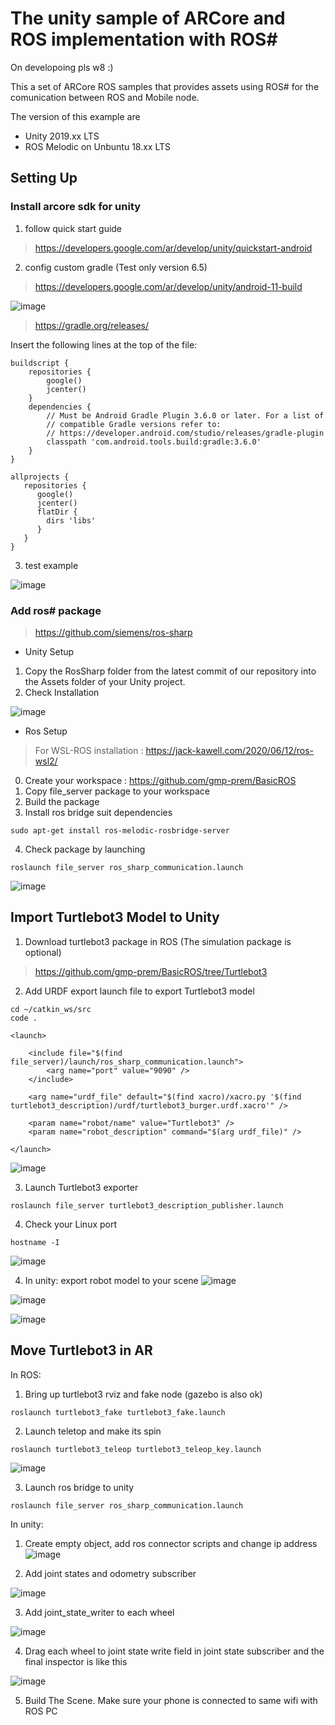 # The unity sample of ARCore and ROS implementation with ROS#


On developoing pls w8 :)

This a set of ARCore ROS samples that provides assets using ROS#  for the comunication between ROS and Mobile node.

The version of this example are
- Unity 2019.xx LTS
- ROS Melodic on Unbuntu 18.xx LTS

## Setting Up
### Install arcore sdk for unity
1. follow quick start guide
> https://developers.google.com/ar/develop/unity/quickstart-android

2. config custom gradle (Test only version 6.5)
> https://developers.google.com/ar/develop/unity/android-11-build


![image](https://user-images.githubusercontent.com/55285546/126052974-392d5c8e-e502-4feb-9011-af7fd31f54e3.png)

> https://gradle.org/releases/

Insert the following lines at the top of the file:
```
buildscript {
    repositories {
        google()
        jcenter()
    }
    dependencies {
        // Must be Android Gradle Plugin 3.6.0 or later. For a list of
        // compatible Gradle versions refer to:
        // https://developer.android.com/studio/releases/gradle-plugin
        classpath 'com.android.tools.build:gradle:3.6.0'
    }
}

allprojects {
   repositories {
      google()
      jcenter()
      flatDir {
        dirs 'libs'
      }
   }
}
```

3. test example

![image](https://user-images.githubusercontent.com/55285546/126052090-4671cc0a-0f7a-4c69-9861-010d1f6f8bbb.png)

### Add ros# package
> https://github.com/siemens/ros-sharp
- Unity Setup
1. Copy the RosSharp folder from the latest commit of our repository into the Assets folder of your Unity project.
2. Check Installation

![image](https://user-images.githubusercontent.com/55285546/126052377-b42d6bd5-4e7a-4aa8-9eb8-6a2bc849f7f1.png)

- Ros Setup
> For WSL-ROS installation : https://jack-kawell.com/2020/06/12/ros-wsl2/
0. Create your workspace   : https://github.com/gmp-prem/BasicROS
1. Copy file_server package to your workspace
2. Build the package
3. Install ros bridge suit dependencies
```
sudo apt-get install ros-melodic-rosbridge-server
```
4. Check package by launching
```
roslaunch file_server ros_sharp_communication.launch
```
![image](https://user-images.githubusercontent.com/55285546/126057617-56ea82dd-ca2b-41a9-a07b-8107663e8edf.png)


## Import Turtlebot3 Model to Unity
1. Download turtlebot3 package in ROS (The simulation package is optional)
> https://github.com/gmp-prem/BasicROS/tree/Turtlebot3
2. Add URDF export launch file to export Turtlebot3 model
```
cd ~/catkin_ws/src
code .
```
```
<launch>

	<include file="$(find file_server)/launch/ros_sharp_communication.launch">
		<arg name="port" value="9090" />
	</include>

	<arg name="urdf_file" default="$(find xacro)/xacro.py '$(find turtlebot3_description)/urdf/turtlebot3_burger.urdf.xacro'" />
	
	<param name="robot/name" value="Turtlebot3" />
	<param name="robot_description" command="$(arg urdf_file)" />

</launch>
```
![image](https://user-images.githubusercontent.com/55285546/126057972-a7e68ad3-9f19-499b-880f-a8cb68083b92.png)



3. Launch Turtlebot3 exporter
```
roslaunch file_server turtlebot3_description_publisher.launch
```
4. Check your Linux port
```
hostname -I
```
![image](https://user-images.githubusercontent.com/55285546/126058220-191ada18-0145-4a2b-8e6b-06b7888e0e1d.png)


4. In unity: export robot model to your scene
![image](https://user-images.githubusercontent.com/55285546/126058305-391f6405-19d1-44e6-9efd-7db90b1b91c3.png)

![image](https://user-images.githubusercontent.com/55285546/126058347-c983aa1d-495a-4681-b3ca-db6cc6a4e649.png)

![image](https://user-images.githubusercontent.com/55285546/126059012-55404993-8670-4582-a204-9ab08f3c3316.png)

## Move Turtlebot3 in AR
In ROS:
1. Bring up turtlebot3 rviz and fake node (gazebo is also ok)
```
roslaunch turtlebot3_fake turtlebot3_fake.launch
```

2. Launch teletop and make its spin
```
roslaunch turtlebot3_teleop turtlebot3_teleop_key.launch
```
![image](https://user-images.githubusercontent.com/55285546/126059759-ae5a5599-9611-438a-8735-1709507c5859.png)



3. Launch ros bridge to unity
```
roslaunch file_server ros_sharp_communication.launch
```




In unity:
1. Create empty object, add ros connector scripts and change ip address
![image](https://user-images.githubusercontent.com/55285546/126059233-40f331d9-90ac-4219-ab9a-7c9b6447361c.png)

2. Add joint states and odometry subscriber

![image](https://user-images.githubusercontent.com/55285546/126059345-53e0153b-57de-4a7e-823e-2b66df9a60d6.png)

3. Add joint_state_writer to each wheel
 
![image](https://user-images.githubusercontent.com/55285546/126059381-07a8169e-e253-434a-a02c-77d8b1aea953.png)

4. Drag each wheel to joint state write field in joint state subscriber and the final inspector is like this

![image](https://user-images.githubusercontent.com/55285546/126059437-d9264bf8-81ca-48be-b2f6-dee2007c4b93.png)

5. Build The Scene. Make sure your phone is connected to same wifi with ROS PC


